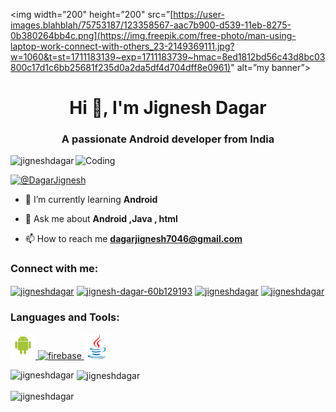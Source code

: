 <p align=”center”>

<img width=”200" height=”200" src=”[https://user-images.blahblah/75753187/123358567-aac7b900-d539-11eb-8275-0b380264bb4c.png](https://img.freepik.com/free-photo/man-using-laptop-work-connect-with-others_23-2149369111.jpg?w=1060&t=st=1711183139~exp=1711183739~hmac=8ed1812bd56c43d8bc03800c17d1c6bb25681f235d0a2da5df4d704dff8e0961)" alt=”my banner”>

</p>
<h1 align="center">Hi 👋, I'm Jignesh Dagar</h1>
<h3 align="center">A passionate Android developer from India</h3>
<img align="right" alt="Coding" width="400" src="https://cdn.dribbble.com/users/1162077/screenshots/3848914/programmer.gif">

<p align="left"> <img src="https://komarev.com/ghpvc/?username=jigneshdagar&label=Profile%20views&color=0e75b6&style=flat" alt="jigneshdagar" /> </p>

<p align="left"> <a href="https://twitter.com/DagarJignesh" target="blank"><img src="https://img.shields.io/twitter/follow/@DagarJignesh?logo=twitter&style=for-the-badge" alt="@DagarJignesh" /></a> </p>

- 🌱 I’m currently learning **Android**

- 💬 Ask me about **Android ,Java , html**

- 📫 How to reach me **dagarjignesh7046@gmail.com**

<h3 align="left">Connect with me:</h3>
<p align="left">
<a href="https://twitter.com/DagarJignesh?t=jK_jCYw8EMhdmpzMeDAXkg&s=08" target="blank"><img align="center" src="https://raw.githubusercontent.com/rahuldkjain/github-profile-readme-generator/master/src/images/icons/Social/twitter.svg" alt="jigneshdagar" height="30" width="40" /></a>
<a href="https://linkedin.com/in/jignesh-dagar-60b129193" target="blank"><img align="center" src="https://raw.githubusercontent.com/rahuldkjain/github-profile-readme-generator/master/src/images/icons/Social/linked-in-alt.svg" alt="jignesh-dagar-60b129193" height="30" width="40" /></a>
<a href="https://instagram.com/jigneshdagar" target="blank"><img align="center" src="https://raw.githubusercontent.com/rahuldkjain/github-profile-readme-generator/master/src/images/icons/Social/instagram.svg" alt="jigneshdagar" height="30" width="40" /></a>
<a href="https://www.youtube.com/c/jigneshdagar" target="blank"><img align="center" src="https://raw.githubusercontent.com/rahuldkjain/github-profile-readme-generator/master/src/images/icons/Social/youtube.svg" alt="jigneshdagar" height="30" width="40" /></a>
</p>

<h3 align="left">Languages and Tools:</h3>
<p align="left"> <a href="https://developer.android.com" target="_blank" rel="noreferrer"> <img src="https://raw.githubusercontent.com/devicons/devicon/master/icons/android/android-original-wordmark.svg" alt="android" width="40" height="40"/> </a> <a href="https://firebase.google.com/" target="_blank" rel="noreferrer"> <img src="https://www.vectorlogo.zone/logos/firebase/firebase-icon.svg" alt="firebase" width="40" height="40"/> </a> <a href="https://www.java.com" target="_blank" rel="noreferrer"> <img src="https://raw.githubusercontent.com/devicons/devicon/master/icons/java/java-original.svg" alt="java" width="40" height="40"/> </a> </p>

<p><img align="left" src="https://github-readme-stats.vercel.app/api/top-langs?username=JIGNESHDAGAR9624&show_icons=true&locale=en&layout=compact" alt="jigneshdagar" /></p>

<p>&nbsp;<img align="center" src="https://github-readme-stats.vercel.app/api?username=JIGNESHDAGAR9624&show_icons=true&locale=en" alt="jigneshdagar" /></p>

<p><img align="center" src="https://github-readme-streak-stats.herokuapp.com/?user=JIGNESHDAGAR9624&" alt="jigneshdagar" /></p>




